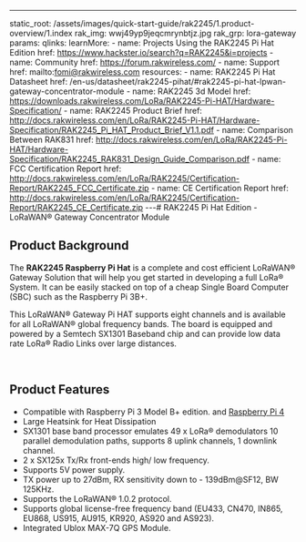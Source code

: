 ---
static_root: /assets/images/quick-start-guide/rak2245/1.product-overview/1.index
rak_img: wwj49yp9jeqcmrynbtjz.jpg
rak_grp: lora-gateway
params:
  qlinks:
    learnMore:
      - name: Projects Using the RAK2245 Pi Hat Edition
        href: https://www.hackster.io/search?q=RAK2245&i=projects
      - name: Community
        href: https://forum.rakwireless.com/
      - name: Support
        href: mailto:fomi@rakwireless.com
    resources:
      - name: RAK2245 Pi Hat Datasheet
        href: /en-us/datasheet/rak2245-pihat/#rak2245-pi-hat-lpwan-gateway-concentrator-module
      - name: RAK2245 3d Model
        href: https://downloads.rakwireless.com/LoRa/RAK2245-Pi-HAT/Hardware-Specification/
      - name: RAK2245 Product Brief
        href: http://docs.rakwireless.com/en/LoRa/RAK2245-Pi-HAT/Hardware-Specification/RAK2245_Pi_HAT_Product_Brief_V1.1.pdf
      - name: Comparison Between RAK831
        href: http://docs.rakwireless.com/en/LoRa/RAK2245-Pi-HAT/Hardware-Specification/RAK2245_RAK831_Design_Guide_Comparison.pdf
      - name: FCC Certification Report
        href: http://docs.rakwireless.com/en/LoRa/RAK2245/Certification-Report/RAK2245_FCC_Certificate.zip
      - name: CE Certification Report
        href: http://docs.rakwireless.com/en/LoRa/RAK2245/Certification-Report/RAK2245_CE_Certificate.zip
---# RAK2245 Pi Hat Edition - LoRaWAN® Gateway Concentrator Module

<rk-img
  :src="`${$frontmatter.static_root}/wwj49yp9jeqcmrynbtjz.jpg`"
  width="70%"
  figure-number="1"
  caption="RAK2245 Pi Hat Edition"
/>

## Product Background

The **RAK2245 Raspberry Pi Hat** is a complete and cost efficient LoRaWAN® Gateway Solution that will help you get started in developing a full LoRa® System. It can be easily stacked on top of a cheap Single Board Computer (SBC) such as the Raspberry Pi 3B+.

This LoRaWAN® Gateway Pi HAT supports eight channels and is available for all LoRaWAN® global frequency bands. The board is equipped and powered by a Semtech SX1301 Baseband chip and can provide low data rate LoRa® Radio Links over large distances.

<rk-btn
  src="quick-start-guide.html"
  label="Set up Your RAK2245 Pi Hat Edition - LoRaWAN® Gateway Concentrator Module"
/>

&nbsp;

<rk-quick-links :params="$frontmatter.params.qlinks" />

## Product Features

- Compatible with Raspberry Pi 3 Model B+ edition. and [Raspberry Pi 4](https://downloads.rakwireless.com/en/LoRa/RAK2245-Pi-HAT/Firmware/Raspberry-Pi-4/)
- Large Heatsink for Heat Dissipation
- SX1301 base band processor emulates 49 x LoRa® demodulators 10 parallel demodulation paths, supports 8 uplink channels, 1 downlink channel.
- 2 x SX125x Tx/Rx front-ends high/ low frequency.
- Supports 5V power supply.
- TX power up to 27dBm, RX sensitivity down to - 139dBm@SF12, BW 125KHz.
- Supports the LoRaWAN® 1.0.2 protocol.
- Supports global license-free frequency band (EU433, CN470, IN865, EU868, US915, AU915, KR920, AS920 and AS923).
- Integrated Ublox MAX-7Q GPS Module.

